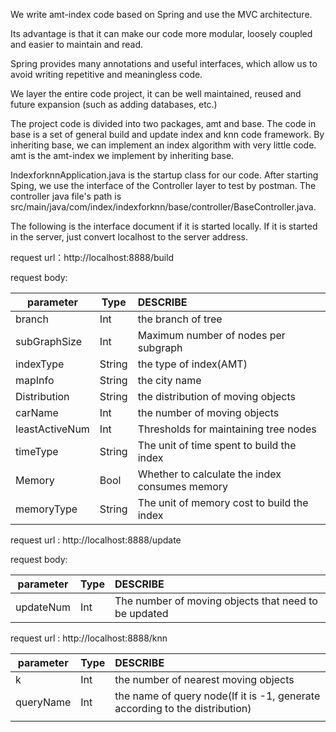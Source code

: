 We write amt-index code based on Spring and use the MVC architecture.

Its advantage is that it can make our code more modular, loosely coupled and easier to maintain and read.

Spring provides many annotations and useful interfaces, which allow us to avoid writing repetitive and meaningless code. 

We layer the entire code project, it can be well maintained, reused and future expansion (such as adding databases, etc.)

The project code is divided into two packages, amt and base. The code in base is a set of general build and update index and knn code framework. By inheriting base, we can implement an index algorithm with very little code. amt is the amt-index we implement by inheriting base.

IndexforknnApplication.java is the startup class for our code. After starting Sping, we use the interface of the Controller layer to test by postman. The controller java file's path is src/main/java/com/index/indexforknn/base/controller/BaseController.java.

The following is the interface document if it is started locally. If it is started in the server, just convert localhost to the server address.

request url：http://localhost:8888/build

request body:

| parameter      | Type   | DESCRIBE                                       |
| -------------- | ------ | :--------------------------------------------- |
| branch         | Int    | the branch of tree                             |
| subGraphSize   | Int    | Maximum number of nodes per subgraph           |
| indexType      | String | the type of index(AMT)                         |
| mapInfo        | String | the city name                                  |
| Distribution   | String | the distribution of moving objects             |
| carName        | Int    | the number of moving objects                   |
| leastActiveNum | Int    | Thresholds for maintaining tree nodes          |
| timeType       | String | The unit of time spent to build the index      |
| Memory         | Bool   | Whether to calculate the index consumes memory |
| memoryType     | String | The unit of memory cost to build the index     |

request url : http://localhost:8888/update

request body:

| parameter | Type | DESCRIBE                                             |
| --------- | ---- | :--------------------------------------------------- |
| updateNum | Int  | The number of moving objects that need to be updated |

request url : http://localhost:8888/knn



| parameter | Type | DESCRIBE                                                     |
| --------- | ---- | :----------------------------------------------------------- |
| k         | Int  | the number of nearest moving objects                         |
| queryName | Int  | the name of query node(If it is -1, generate according to the distribution) |
|           |      |                                                                                 |
